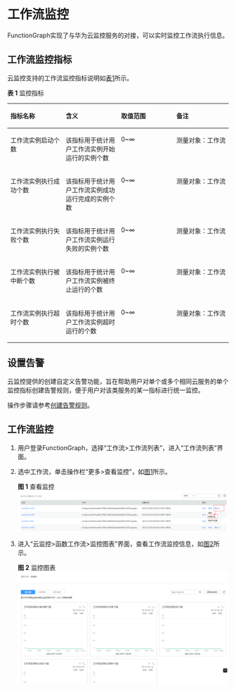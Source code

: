 # 工作流监控<a name="functiongraph_01_0370"></a>

FunctionGraph实现了与华为云监控服务的对接，可以实时监控工作流执行信息。

## 工作流监控指标<a name="section9536141171016"></a>

云监控支持的工作流监控指标说明如[表1](#table5631830019232)所示。  

**表 1**  监控指标

<a name="table5631830019232"></a>
<table><thead align="left"><tr id="row4866014219232"><th class="cellrowborder" valign="top" width="25%" id="mcps1.2.5.1.1"><p id="p1291522819249"><a name="p1291522819249"></a><a name="p1291522819249"></a>指标名称</p>
</th>
<th class="cellrowborder" valign="top" width="25%" id="mcps1.2.5.1.2"><p id="p3950051919249"><a name="p3950051919249"></a><a name="p3950051919249"></a>含义</p>
</th>
<th class="cellrowborder" valign="top" width="25%" id="mcps1.2.5.1.3"><p id="p4542547519249"><a name="p4542547519249"></a><a name="p4542547519249"></a>取值范围</p>
</th>
<th class="cellrowborder" valign="top" width="25%" id="mcps1.2.5.1.4"><p id="p5558485519249"><a name="p5558485519249"></a><a name="p5558485519249"></a>备注</p>
</th>
</tr>
</thead>
<tbody><tr id="row3737820519232"><td class="cellrowborder" valign="top" width="25%" headers="mcps1.2.5.1.1 "><p id="p272437919249"><a name="p272437919249"></a><a name="p272437919249"></a>工作流实例启动个数</p>
</td>
<td class="cellrowborder" valign="top" width="25%" headers="mcps1.2.5.1.2 "><p id="p1934815219249"><a name="p1934815219249"></a><a name="p1934815219249"></a>该指标用于统计用户工作流实例开始运行的实例个数</p>
</td>
<td class="cellrowborder" valign="top" width="25%" headers="mcps1.2.5.1.3 "><p id="p2369649819249"><a name="p2369649819249"></a><a name="p2369649819249"></a>0~∞</p>
</td>
<td class="cellrowborder" valign="top" width="25%" headers="mcps1.2.5.1.4 "><p id="p22202609152259"><a name="p22202609152259"></a><a name="p22202609152259"></a>测量对象：工作流</p>
</td>
</tr>
<tr id="row6631424319232"><td class="cellrowborder" valign="top" width="25%" headers="mcps1.2.5.1.1 "><p id="p6071569319249"><a name="p6071569319249"></a><a name="p6071569319249"></a>工作流实例执行成功个数</p>
</td>
<td class="cellrowborder" valign="top" width="25%" headers="mcps1.2.5.1.2 "><p id="p1902407019249"><a name="p1902407019249"></a><a name="p1902407019249"></a>该指标用于统计用户工作流实例成功运行完成的实例个数</p>
</td>
<td class="cellrowborder" valign="top" width="25%" headers="mcps1.2.5.1.3 "><p id="p6455466319249"><a name="p6455466319249"></a><a name="p6455466319249"></a>0~∞</p>
</td>
<td class="cellrowborder" valign="top" width="25%" headers="mcps1.2.5.1.4 "><p id="p12465852152259"><a name="p12465852152259"></a><a name="p12465852152259"></a>测量对象：工作流</p>
</td>
</tr>
<tr id="row4551668919232"><td class="cellrowborder" valign="top" width="25%" headers="mcps1.2.5.1.1 "><p id="p3675353919249"><a name="p3675353919249"></a><a name="p3675353919249"></a>工作流实例执行失败个数</p>
</td>
<td class="cellrowborder" valign="top" width="25%" headers="mcps1.2.5.1.2 "><p id="p2424670619249"><a name="p2424670619249"></a><a name="p2424670619249"></a>该指标用于统计用户工作流实例运行失败的实例个数</p>
</td>
<td class="cellrowborder" valign="top" width="25%" headers="mcps1.2.5.1.3 "><p id="p1782616519249"><a name="p1782616519249"></a><a name="p1782616519249"></a>0~∞</p>
</td>
<td class="cellrowborder" valign="top" width="25%" headers="mcps1.2.5.1.4 "><p id="p27909708152259"><a name="p27909708152259"></a><a name="p27909708152259"></a>测量对象：工作流</p>
</td>
</tr>
<tr id="row4107111419232"><td class="cellrowborder" valign="top" width="25%" headers="mcps1.2.5.1.1 "><p id="p5150338619249"><a name="p5150338619249"></a><a name="p5150338619249"></a>工作流实例执行被中断个数</p>
</td>
<td class="cellrowborder" valign="top" width="25%" headers="mcps1.2.5.1.2 "><p id="p1102474419249"><a name="p1102474419249"></a><a name="p1102474419249"></a>该指标用于统计用户工作流实例被终止运行的个数</p>
</td>
<td class="cellrowborder" valign="top" width="25%" headers="mcps1.2.5.1.3 "><p id="p2058911119249"><a name="p2058911119249"></a><a name="p2058911119249"></a>0~∞</p>
</td>
<td class="cellrowborder" valign="top" width="25%" headers="mcps1.2.5.1.4 "><p id="p12191797152259"><a name="p12191797152259"></a><a name="p12191797152259"></a>测量对象：工作流</p>
</td>
</tr>
<tr id="row6153330519232"><td class="cellrowborder" valign="top" width="25%" headers="mcps1.2.5.1.1 "><p id="p6049112419249"><a name="p6049112419249"></a><a name="p6049112419249"></a>工作流实例执行超时个数</p>
</td>
<td class="cellrowborder" valign="top" width="25%" headers="mcps1.2.5.1.2 "><p id="p83401219249"><a name="p83401219249"></a><a name="p83401219249"></a>该指标用于统计用户工作流实例超时运行的个数</p>
</td>
<td class="cellrowborder" valign="top" width="25%" headers="mcps1.2.5.1.3 "><p id="p44616119249"><a name="p44616119249"></a><a name="p44616119249"></a>0~∞</p>
</td>
<td class="cellrowborder" valign="top" width="25%" headers="mcps1.2.5.1.4 "><p id="p29450000152259"><a name="p29450000152259"></a><a name="p29450000152259"></a>测量对象：工作流</p>
</td>
</tr>
</tbody>
</table>

## 设置告警<a name="section181671227111710"></a>

云监控提供的创建自定义告警功能，旨在帮助用户对单个或多个相同云服务的单个监控指标创建告警规则，便于用户对该类服务的某一指标进行统一监控。

操作步骤请参考[创建告警规则](https://support.huaweicloud.com/usermanual-ces/zh-cn_topic_0084572213.html)。

## 工作流监控<a name="section178201571365"></a>

1.  用户登录FunctionGraph，选择“工作流\>工作流列表”，进入“工作流列表”界面。
2.  选中工作流，单击操作栏“更多\>查看监控”，如[图1](#fig2982116354)所示。

    **图 1**  查看监控<a name="fig2982116354"></a>  
    ![](figures/查看监控.png "查看监控")

3.  进入“云监控\>函数工作流\>监控图表”界面，查看工作流监控信息，如[图2](#fig8659191314298)所示。

    **图 2**  监控图表<a name="fig8659191314298"></a>  
    ![](figures/监控图表.png "监控图表")


